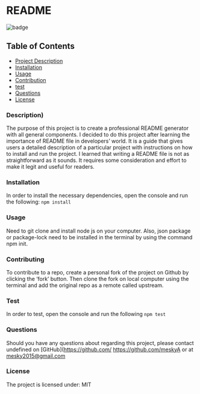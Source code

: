 # README

![badge](https://img.shields.io/badge/license-MIT-blue.svg) 

## Table of Contents

- [Project Description](#description)
- [Installation](#installation)
- [Usage](#usage)
- [Contribution](#contributing)
- [test](#test)     
- [Questions](#questions)
- [License](#license)

### Description)
The purpose of this project is to create a professional README generator with all general components. I decided to do this project after learning the importance of README file in developers’ world. It is a guide that gives users a detailed description of a particular project with instructions on how to install and run the project. I learned that writing a README file is not as  straightforward as it sounds. It requires some consideration and effort to make it legit and useful for readers.  

### Installation
In order to install the necessary dependencies, open the console and run the following:
```npm install```


### Usage
Need to git clone and install node js on your computer. Also, json package or package-lock need to be installed in the terminal by using the command npm init.   

### Contributing
To contribute to a repo, create a personal fork of the project on Github by clicking the ‘fork’ button. Then clone the fork on local computer using the terminal and add the original repo as a remote called upstream.

### Test
In order to test, open the console and run the following
```npm test```

### Questions
Should you have any questions about regarding this project, please contact undefined on [GitHub](https://github.com/ https://github.com/meskyA or at
mesky2015@gmail.com


### License
The project is licensed under:
MIT

